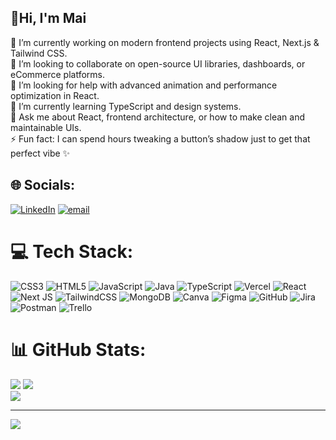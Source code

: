 ## 👋Hi, I'm Mai
🔭 I’m currently working on modern frontend projects using React, Next.js & Tailwind CSS.  
👯 I’m looking to collaborate on open-source UI libraries, dashboards, or eCommerce platforms.  
🤝 I’m looking for help with advanced animation and performance optimization in React.  
🌱 I’m currently learning TypeScript and design systems.  
💬 Ask me about React, frontend architecture, or how to make clean and maintainable UIs.  
⚡ Fun fact: I can spend hours tweaking a button’s shadow just to get that perfect vibe ✨  


## 🌐 Socials:
[![LinkedIn](https://img.shields.io/badge/LinkedIn-%230077B5.svg?logo=linkedin&logoColor=white)](https://linkedin.com/in/https://www.linkedin.com/in/phanmai03/) [![email](https://img.shields.io/badge/Email-D14836?logo=gmail&logoColor=white)](mailto:inet.ngocmai.v6@gmail.com) 

# 💻 Tech Stack:
![CSS3](https://img.shields.io/badge/css3-%231572B6.svg?style=for-the-badge&logo=css3&logoColor=white) ![HTML5](https://img.shields.io/badge/html5-%23E34F26.svg?style=for-the-badge&logo=html5&logoColor=white) ![JavaScript](https://img.shields.io/badge/javascript-%23323330.svg?style=for-the-badge&logo=javascript&logoColor=%23F7DF1E) ![Java](https://img.shields.io/badge/java-%23ED8B00.svg?style=for-the-badge&logo=openjdk&logoColor=white) ![TypeScript](https://img.shields.io/badge/typescript-%23007ACC.svg?style=for-the-badge&logo=typescript&logoColor=white) ![Vercel](https://img.shields.io/badge/vercel-%23000000.svg?style=for-the-badge&logo=vercel&logoColor=white) ![React](https://img.shields.io/badge/react-%2320232a.svg?style=for-the-badge&logo=react&logoColor=%2361DAFB) ![Next JS](https://img.shields.io/badge/Next-black?style=for-the-badge&logo=next.js&logoColor=white) ![TailwindCSS](https://img.shields.io/badge/tailwindcss-%2338B2AC.svg?style=for-the-badge&logo=tailwind-css&logoColor=white) ![MongoDB](https://img.shields.io/badge/MongoDB-%234ea94b.svg?style=for-the-badge&logo=mongodb&logoColor=white) ![Canva](https://img.shields.io/badge/Canva-%2300C4CC.svg?style=for-the-badge&logo=Canva&logoColor=white) ![Figma](https://img.shields.io/badge/figma-%23F24E1E.svg?style=for-the-badge&logo=figma&logoColor=white) ![GitHub](https://img.shields.io/badge/github-%23121011.svg?style=for-the-badge&logo=github&logoColor=white) ![Jira](https://img.shields.io/badge/jira-%230A0FFF.svg?style=for-the-badge&logo=jira&logoColor=white) ![Postman](https://img.shields.io/badge/Postman-FF6C37?style=for-the-badge&logo=postman&logoColor=white) ![Trello](https://img.shields.io/badge/Trello-%23026AA7.svg?style=for-the-badge&logo=Trello&logoColor=white)

# 📊 GitHub Stats:
![](https://github-readme-stats.vercel.app/api?username=PhanMai1603&theme=swift&hide_border=false&include_all_commits=true&count_private=false)
![](https://nirzak-streak-stats.vercel.app/?user=PhanMai1603&theme=swift&hide_border=false)<br/>
![](https://github-readme-stats.vercel.app/api/top-langs/?username=PhanMai1603&theme=swift&hide_border=false&include_all_commits=true&count_private=false&layout=compact)

---
[![](https://visitcount.itsvg.in/api?id=PhanMai1603&icon=0&color=0)](https://visitcount.itsvg.in)

<!-- Proudly created with GPRM ( https://gprm.itsvg.in ) -->
